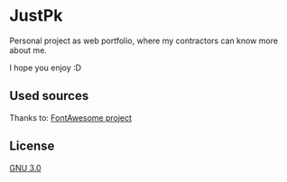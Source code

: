 # JustPk

Personal project as web portfolio, where my contractors can know more about me.

I hope you enjoy :D 


## Used sources
Thanks to:
[FontAwesome project]([MIT](https://choosealicense.com/licenses/mit/))

## License
[GNU 3.0](https://github.com/Pkcarreno/JustPk/blob/master/LICENSE)